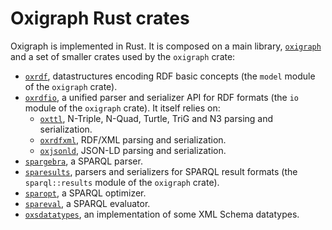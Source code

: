 Oxigraph Rust crates
====================

Oxigraph is implemented in Rust.
It is composed on a main library, [`oxigraph`](./oxigraph) and a set of smaller crates used by the `oxigraph` crate:
* [`oxrdf`](./oxrdf), datastructures encoding RDF basic concepts (the `model` module of the `oxigraph` crate).
* [`oxrdfio`](./oxrdfio), a unified parser and serializer API for RDF formats (the `io` module of the `oxigraph` crate). It itself relies on:
    * [`oxttl`](./oxttl), N-Triple, N-Quad, Turtle, TriG and N3 parsing and serialization.
    * [`oxrdfxml`](./oxrdfxml), RDF/XML parsing and serialization.
  * [`oxjsonld`](./oxjsonld), JSON-LD parsing and serialization.
* [`spargebra`](./spargebra), a SPARQL parser.
* [`sparesults`](./sparesults), parsers and serializers for SPARQL result formats (the `sparql::results` module of the `oxigraph` crate).
* [`sparopt`](./sparesults), a SPARQL optimizer.
* [`spareval`](./spareval), a SPARQL evaluator.
* [`oxsdatatypes`](./oxsdatatypes), an implementation of some XML Schema datatypes.
